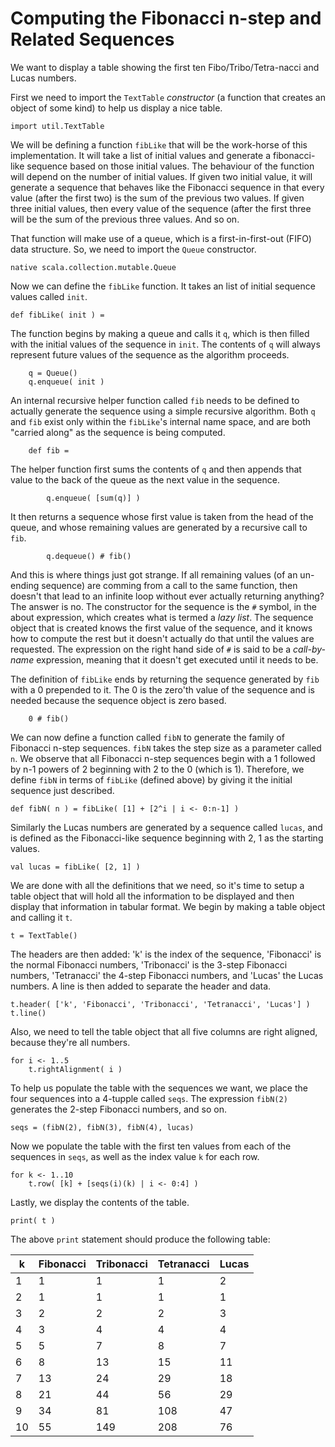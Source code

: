 Computing the Fibonacci n-step and Related Sequences
====================================================

We want to display a table showing the first ten Fibo/Tribo/Tetra-nacci and Lucas numbers.

First we need to import the `TextTable` *constructor* (a function that creates an object of some kind) to help us display a nice table.

	import util.TextTable
	
We will be defining a function `fibLike` that will be the work-horse of this implementation.  It will take a list of initial values and generate a fibonacci-like sequence based on those initial values.  The behaviour of the function will depend on the number of initial values.  If given two initial value, it will generate a sequence that behaves like the Fibonacci sequence in that every value (after the first two) is the sum of the previous two values.  If given three initial values, then every value of the sequence (after the first three will be the sum of the previous three values.  And so on.

That function will make use of a queue, which is a first-in-first-out (FIFO) data structure.  So, we need to import the `Queue` constructor.

	native scala.collection.mutable.Queue

Now we can define the `fibLike` function.  It takes an list of initial sequence values called `init`.

	def fibLike( init ) =
	
The function begins by making a queue and calls it `q`, which is then filled with the initial values of the sequence in `init`.  The contents of `q` will always represent future values of the sequence as the algorithm proceeds.

		q = Queue()
		q.enqueue( init )

An internal recursive helper function called `fib` needs to be defined to actually generate the sequence using a simple recursive algorithm.  Both `q` and `fib` exist only within the `fibLike`'s internal name space, and are both "carried along" as the sequence is being computed.

		def fib =
		
The helper function first sums the contents of `q` and then appends that value to the back of the queue as the next value in the sequence.

			q.enqueue( [sum(q)] )
			
It then returns a sequence whose first value is taken from the head of the queue, and whose remaining values are generated by a recursive call to `fib`.

			q.dequeue() # fib()

And this is where things just got strange.  If all remaining values (of an un-ending sequence) are comming from a call to the same function, then doesn't that lead to an infinite loop without ever actually returning anything?  The answer is no.  The constructor for the sequence is the `#` symbol, in the about expression, which creates what is termed a *lazy list*.  The sequence object that is created knows the first value of the sequence, and it knows how to compute the rest but it doesn't actually do that until the values are requested.  The expression on the right hand side of `#` is said to be a *call-by-name* expression, meaning that it doesn't get executed until it needs to be.

The definition of `fibLike` ends by returning the sequence generated by `fib` with a 0 prepended to it.  The 0 is the zero'th value of the sequence and is needed because the sequence object is zero based.

		0 # fib()

We can now define a function called `fibN` to generate the family of Fibonacci n-step sequences.  `fibN` takes the step size as a parameter called `n`.  We observe that all Fibonacci n-step sequences begin with a 1 followed by n-1 powers of 2 beginning with 2 to the 0 (which is 1).  Therefore, we define `fibN` in terms of `fibLike` (defined above) by giving it the initial sequence just described.

	def fibN( n ) = fibLike( [1] + [2^i | i <- 0:n-1] )

Similarly the Lucas numbers are generated by a sequence called `lucas`, and is defined as the Fibonacci-like sequence beginning with 2, 1 as the starting values.

	val lucas = fibLike( [2, 1] )

We are done with all the definitions that we need, so it's time to setup a table object that will hold all the information to be displayed and then display that information in tabular format.  We begin by making a table object and calling it `t`.

	t = TextTable()
	
The headers are then added: 'k' is the index of the sequence, 'Fibonacci' is the normal Fibonacci numbers, 'Tribonacci' is the 3-step Fibonacci numbers, 'Tetranacci' the 4-step Fibonacci numbers, and 'Lucas' the Lucas numbers.  A line is then added to separate the header and data.

	t.header( ['k', 'Fibonacci', 'Tribonacci', 'Tetranacci', 'Lucas'] )
	t.line()

Also, we need to tell the table object that all five columns are right aligned, because they're all numbers.

	for i <- 1..5
		t.rightAlignment( i )

To help us populate the table with the sequences we want, we place the four sequences into a 4-tupple called `seqs`.  The expression `fibN(2)` generates the 2-step Fibonacci numbers, and so on.

	seqs = (fibN(2), fibN(3), fibN(4), lucas)

Now we populate the table with the first ten values from each of the sequences in `seqs`, as well as the index value `k` for each row.

	for k <- 1..10
		t.row( [k] + [seqs(i)(k) | i <- 0:4] )

Lastly, we display the contents of the table.

	print( t )

The above `print` statement should produce the following table:

| k  | Fibonacci | Tribonacci | Tetranacci | Lucas |
|----|-----------|------------|------------|-------|
|  1 |         1 |          1 |          1 |     2 |
|  2 |         1 |          1 |          1 |     1 |
|  3 |         2 |          2 |          2 |     3 |
|  4 |         3 |          4 |          4 |     4 |
|  5 |         5 |          7 |          8 |     7 |
|  6 |         8 |         13 |         15 |    11 |
|  7 |        13 |         24 |         29 |    18 |
|  8 |        21 |         44 |         56 |    29 |
|  9 |        34 |         81 |        108 |    47 |
| 10 |        55 |        149 |        208 |    76 |
